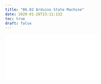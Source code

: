 ```yaml
---
title: "06.02 Arduino State Machine"
date: 2020-01-26T23:11:13Z
toc: true
draft: false
---
```


![Link to included file content](../../../../arduino/arduino-state-machine.md)
